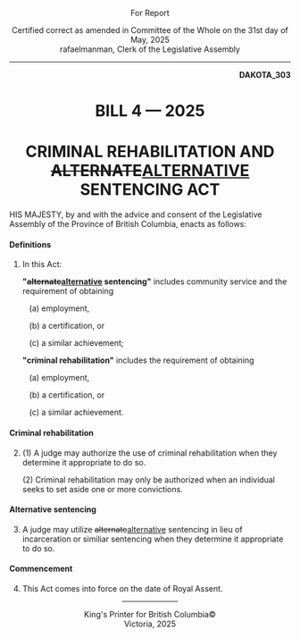 <div align="center">

For Report

Certified correct as amended in Committee of the Whole on the 31st day of May, 2025  
rafaelmanman, Clerk of the Legislative Assembly
<hr />

</div>

<div align="right">

**DAKOTA_303**

</div>

<div align="center">

<h1>BILL 4 — 2025</h1>
<h1>CRIMINAL REHABILITATION AND<br>
<del>ALTERNATE</del><ins>ALTERNATIVE</ins> SENTENCING ACT</h1>

</div>

HIS MAJESTY, by and with the advice and consent of the Legislative Assembly of the Province of British Columbia, enacts as follows:

#### Definitions

1. In this Act:

   **"<del>alternate</del><ins>alternative</ins> sentencing"** includes community service and the requirement of obtaining

   &nbsp;&nbsp;&nbsp;(a) employment,

   &nbsp;&nbsp;&nbsp;(b) a certification, or

   &nbsp;&nbsp;&nbsp;(c) a similar achievement;

   **"criminal rehabilitation"** includes the requirement of obtaining

   &nbsp;&nbsp;&nbsp;(a) employment,

   &nbsp;&nbsp;&nbsp;(b) a certification, or

   &nbsp;&nbsp;&nbsp;(c) a similar achievement.

#### Criminal rehabilitation

2. (1) A judge may authorize the use of criminal rehabilitation when they determine it appropriate to do so.

   (2) Criminal rehabilitation may only be authorized when an individual seeks to set aside one or more convictions. 

#### Alternative sentencing

3. A judge may utilize <del>alternate</del><ins>alternative</ins> sentencing in lieu of incarceration or similiar sentencing when they determine it appropriate to do so.

#### Commencement

4. This Act comes into force on the date of Royal Assent.

<div align="center">

<hr width="20%" />

King's Printer for British Columbia©  
Victoria, 2025

</div>
